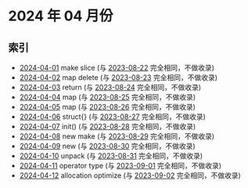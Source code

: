 # 2024 年 04 月份

## 索引

- [2024-04-01](#) make slice (与 [2023-08-22](../../2023/08/22/README.md) 完全相同，不做收录)
- [2024-04-02](#) map delete (与 [2023-08-23](../../2023/08/23/README.md) 完全相同，不做收录)
- [2024-04-03](#) return (与 [2023-08-24](../../2023/08/24/README.md) 完全相同，不做收录)
- [2024-04-04](#) map (与 [2023-08-25](../../2023/08/25/README.md) 完全相同，不做收录)
- [2024-04-05](#) map (与 [2023-08-26](../../2023/08/26/README.md) 完全相同，不做收录)
- [2024-04-06](#) struct{} (与 [2023-08-27](../../2023/08/27/README.md) 完全相同，不做收录)
- [2024-04-07](#) init() (与 [2023-08-28](../../2023/08/28/README.md) 完全相同，不做收录)
- [2024-04-08](#) new make (与 [2023-08-29](../../2023/08/29/README.md) 完全相同，不做收录)
- [2024-04-09](#) new (与 [2023-08-30](../../2023/08/30/README.md) 完全相同，不做收录)
- [2024-04-10](#) unpack (与 [2023-08-31](../../2023/08/31/README.md) 完全相同，不做收录)
- [2024-04-11](#) operator type (与 [2023-09-01](../../2023/09/01/README.md) 完全相同，不做收录)
- [2024-04-12](#) allocation optimize (与 [2023-09-02](../../2023/09/02/README.md) 完全相同，不做收录)
